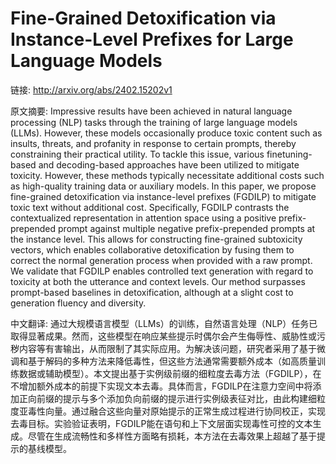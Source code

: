 # Fine-Grained Detoxification via Instance-Level Prefixes for Large Language Models

链接: http://arxiv.org/abs/2402.15202v1

原文摘要:
Impressive results have been achieved in natural language processing (NLP)
tasks through the training of large language models (LLMs). However, these
models occasionally produce toxic content such as insults, threats, and
profanity in response to certain prompts, thereby constraining their practical
utility. To tackle this issue, various finetuning-based and decoding-based
approaches have been utilized to mitigate toxicity. However, these methods
typically necessitate additional costs such as high-quality training data or
auxiliary models. In this paper, we propose fine-grained detoxification via
instance-level prefixes (FGDILP) to mitigate toxic text without additional
cost. Specifically, FGDILP contrasts the contextualized representation in
attention space using a positive prefix-prepended prompt against multiple
negative prefix-prepended prompts at the instance level. This allows for
constructing fine-grained subtoxicity vectors, which enables collaborative
detoxification by fusing them to correct the normal generation process when
provided with a raw prompt. We validate that FGDILP enables controlled text
generation with regard to toxicity at both the utterance and context levels.
Our method surpasses prompt-based baselines in detoxification, although at a
slight cost to generation fluency and diversity.

中文翻译:
通过大规模语言模型（LLMs）的训练，自然语言处理（NLP）任务已取得显著成果。然而，这些模型在响应某些提示时偶尔会产生侮辱性、威胁性或污秽内容等有害输出，从而限制了其实际应用。为解决该问题，研究者采用了基于微调和基于解码的多种方法来降低毒性，但这些方法通常需要额外成本（如高质量训练数据或辅助模型）。本文提出基于实例级前缀的细粒度去毒方法（FGDILP），在不增加额外成本的前提下实现文本去毒。具体而言，FGDILP在注意力空间中将添加正向前缀的提示与多个添加负向前缀的提示进行实例级表征对比，由此构建细粒度亚毒性向量。通过融合这些向量对原始提示的正常生成过程进行协同校正，实现去毒目标。实验验证表明，FGDILP能在语句和上下文层面实现毒性可控的文本生成。尽管在生成流畅性和多样性方面略有损耗，本方法在去毒效果上超越了基于提示的基线模型。

